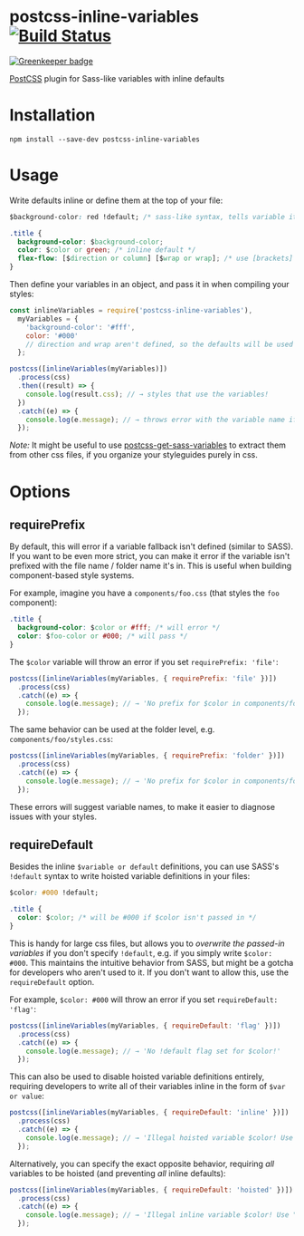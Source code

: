 # postcss-inline-variables [![Build Status](https://travis-ci.org/nelsonpecora/postcss-inline-variables.svg?branch=master)](https://travis-ci.org/nelsonpecora/postcss-inline-variables)

[![Greenkeeper badge](https://badges.greenkeeper.io/nelsonpecora/postcss-inline-variables.svg)](https://greenkeeper.io/)

[PostCSS](https://github.com/postcss/postcss) plugin for Sass-like variables with inline defaults

# Installation

```
npm install --save-dev postcss-inline-variables
```

# Usage

Write defaults inline or define them at the top of your file:

```css
$background-color: red !default; /* sass-like syntax, tells variable it may be overwritten */

.title {
  background-color: $background-color;
  color: $color or green; /* inline default */
  flex-flow: [$direction or column] [$wrap or wrap]; /* use [brackets] if there's more than one variable in a rule */
}
```

Then define your variables in an object, and pass it in when compiling your styles:

```js
const inlineVariables = require('postcss-inline-variables'),
  myVariables = {
    'background-color': '#fff',
    color: '#000'
    // direction and wrap aren't defined, so the defaults will be used
  };

postcss([inlineVariables(myVariables)])
  .process(css)
  .then((result) => {
    console.log(result.css); // → styles that use the variables!
  })
  .catch((e) => {
    console.log(e.message); // → throws error with the variable name if it has no default value!
  });
```

_Note:_ It might be useful to use [postcss-get-sass-variables](https://github.com/nelsonpecora/postcss-get-sass-variables) to extract them from other css files, if you organize your styleguides purely in css.

# Options

## requirePrefix

By default, this will error if a variable fallback isn't defined (similar to SASS). If you want to be even more strict, you can make it error if the variable isn't prefixed with the file name / folder name it's in. This is useful when building component-based style systems.

For example, imagine you have a `components/foo.css` (that styles the `foo` component):

```css
.title {
  background-color: $color or #fff; /* will error */
  color: $foo-color or #000; /* will pass */
}
```

The `$color` variable will throw an error if you set `requirePrefix: 'file'`:

```js
postcss([inlineVariables(myVariables, { requirePrefix: 'file' })])
  .process(css)
  .catch((e) => {
    console.log(e.message); // → 'No prefix for $color in components/foo.css! Should it be $foo-color?'
  });
```

The same behavior can be used at the folder level, e.g. `components/foo/styles.css`:

```js
postcss([inlineVariables(myVariables, { requirePrefix: 'folder' })])
  .process(css)
  .catch((e) => {
    console.log(e.message); // → 'No prefix for $color in components/foo/styles.css! Should it be $foo-color?'
  });
```

These errors will suggest variable names, to make it easier to diagnose issues with your styles.

## requireDefault

Besides the inline `$variable or default` definitions, you can use SASS's `!default` syntax to write hoisted variable definitions in your files:

```css
$color: #000 !default;

.title {
  color: $color; /* will be #000 if $color isn't passed in */
}
```

This is handy for large css files, but allows you to _overwrite the passed-in variables_ if you don't specify `!default`, e.g. if you simply write `$color: #000`. This maintains the intuitive behavior from SASS, but might be a gotcha for developers who aren't used to it. If you don't want to allow this, use the `requireDefault` option.

For example, `$color: #000` will throw an error if you set `requireDefault: 'flag'`:

```js
postcss([inlineVariables(myVariables, { requireDefault: 'flag' })])
  .process(css)
  .catch((e) => {
    console.log(e.message); // → 'No !default flag set for $color!'
  });
```
This can also be used to disable hoisted variable definitions entirely, requiring developers to write all of their variables inline in the form of `$var or value`:

```js
postcss([inlineVariables(myVariables, { requireDefault: 'inline' })])
  .process(css)
  .catch((e) => {
    console.log(e.message); // → 'Illegal hoisted variable $color! Use "$color or value"'
  });
```

Alternatively, you can specify the exact opposite behavior, requiring _all_ variables to be hoisted (and preventing _all_ inline defaults):

```js
postcss([inlineVariables(myVariables, { requireDefault: 'hoisted' })])
  .process(css)
  .catch((e) => {
    console.log(e.message); // → 'Illegal inline variable $color! Use "$color: value !default"'
  });
```

